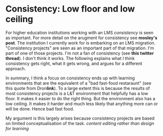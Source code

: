 

# Consistency: Low floor and low ceiling

For higher education institutions working with an LMS _consistency_ is seen as important. For more detail on the arugment for consistency see **mosley's post**. The institution I currently work for is embarking on an LMS migration. "Consistency projects" are seen as an important part of that migration. I'm part of one of those projects. I'm not a fan of consistency (see **this twitter thread**). I don't think it works.  The following explains what I think consistency gets right, what it gets wrong, and argues for a different approach.

In summary, I think a focus on consistency ends up with learning environments that are the equivalent of a "bad fast-food restaraunt" (see this quote from Dron**link**). To a large extent this is because the results of most consistency projects is a L&T environment that helpfully has a low floor. It makes it easier to do the right thing. But the environment also has a low ceiling. It makes it harder and much less likely that anything more can or will be done. Hence bad fast food. 

My argument is this largely arises because consistency projects are based on limited conceptualisation of the task. _content editing rather than design for learning_






